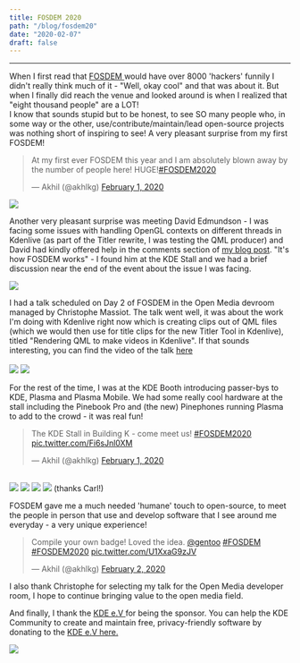 ```yaml
---
title: FOSDEM 2020
path: "/blog/fosdem20"
date: "2020-02-07"
draft: false
---
```


***

When I first read that <a href="https://archive.fosdem.org/2020/" target="_blank"
              rel="noopener noreferrer"
            > FOSDEM </a> would have over 8000 'hackers' funnily I didn't really think much of it - "Well, okay cool" and that was about it. But when I finally did reach the venue and looked around is when I realized that "eight thousand people" are a LOT!  
I know that sounds stupid but to be honest, to see SO many people who, in some way or the other, use/contribute/maintain/lead open-source projects was nothing short of inspiring to see! A very pleasant surprise from my first FOSDEM!

<blockquote class="twitter-tweet"><p lang="en" dir="ltr">At my first ever FOSDEM this year and I am absolutely blown away by the number of people here! HUGE!<a href="https://twitter.com/hashtag/FOSDEM2020?src=hash&amp;ref_src=twsrc%5Etfw">#FOSDEM2020</a></p>&mdash; Akhil (@akhlkg) <a href="https://twitter.com/akhlkg/status/1223699717147762688?ref_src=twsrc%5Etfw">February 1, 2020</a></blockquote> <script async src="https://platform.twitter.com/widgets.js" charset="utf-8"></script> 



<img src="https://user-images.githubusercontent.com/32199592/74670762-d9a87f00-51cf-11ea-9b95-1e4c0fc7d513.jpg">

Another very pleasant surprise was meeting David Edmundson - I was facing some issues with handling OpenGL contexts on different threads in Kdenlive (as part of the Titler rewrite, I was testing the QML producer) and David had kindly offered help in the comments section of [my blog post](https://kdenlive.org/en/2020/01/the-titler-revamp-the-qml-mlt-producer-is-testing-ready/). "It's how FOSDEM works" - I found him at the KDE Stall and we had a brief discussion near the end of the event about the issue I was facing. 

<img src="https://user-images.githubusercontent.com/32199592/74670804-eb8a2200-51cf-11ea-8c53-e77da8bed48d.jpg">

I had a talk scheduled on Day 2 of FOSDEM in the Open Media devroom managed by Christophe Massiot. The talk went well, it was about the work I'm doing with Kdenlive right now which is creating clips out of QML files (which we would then use for title clips for the new Titler Tool in Kdenlive), titled "Rendering QML to make videos in Kdenlive". If that sounds interesting, you can find the video of the talk [here](https://fosdem.org/2020/schedule/event/om_qml/)
<br>  
<img src="https://user-images.githubusercontent.com/32199592/74670830-fb096b00-51cf-11ea-8f8c-5be4c5105748.jpg">
<img src="https://user-images.githubusercontent.com/32199592/74671301-deb9fe00-51d0-11ea-8a26-50263d3f6a62.png">

For the rest of the time, I was at the KDE Booth introducing passer-bys to KDE, Plasma and Plasma Mobile. We had some really cool hardware at the stall including the Pinebook Pro and (the new) Pinephones running Plasma to add to the crowd - it was real fun!

<blockquote class="twitter-tweet"><p lang="en" dir="ltr">The KDE Stall in Building K - come meet us! <a href="https://twitter.com/hashtag/FOSDEM2020?src=hash&amp;ref_src=twsrc%5Etfw">#FOSDEM2020</a> <a href="https://t.co/Fi6sJnl0XM">pic.twitter.com/Fi6sJnl0XM</a></p>&mdash; Akhil (@akhlkg) <a href="https://twitter.com/akhlkg/status/1223540173280931840?ref_src=twsrc%5Etfw">February 1, 2020</a></blockquote> <script async src="https://platform.twitter.com/widgets.js" charset="utf-8"></script> 


 <br>
<img src="https://user-images.githubusercontent.com/32199592/74670900-15434900-51d0-11ea-942d-feeaf7ffa1d9.jpg">
<img src="https://user-images.githubusercontent.com/32199592/74670929-23916500-51d0-11ea-83e8-78e6611012ba.jpg">
<img src="https://user-images.githubusercontent.com/32199592/74670949-2db36380-51d0-11ea-9785-b3d8c61c5026.jpg">
<img src="https://user-images.githubusercontent.com/32199592/74671315-e679a280-51d0-11ea-9e23-80ac9e9c1b0d.png">
(thanks Carl!)

FOSDEM gave me a much needed 'humane' touch to open-source, to meet the people in person that use and develop software that I see around me everyday - a very unique experience! 

<blockquote class="twitter-tweet"><p lang="en" dir="ltr">Compile your own badge! Loved the idea. <a href="https://twitter.com/gentoo?ref_src=twsrc%5Etfw">@gentoo</a> <a href="https://twitter.com/hashtag/FOSDEM?src=hash&amp;ref_src=twsrc%5Etfw">#FOSDEM</a> <a href="https://twitter.com/hashtag/FOSDEM2020?src=hash&amp;ref_src=twsrc%5Etfw">#FOSDEM2020</a> <a href="https://t.co/U1XxaG9zJV">pic.twitter.com/U1XxaG9zJV</a></p>&mdash; Akhil (@akhlkg) <a href="https://twitter.com/akhlkg/status/1224012328573661185?ref_src=twsrc%5Etfw">February 2, 2020</a></blockquote> <script async src="https://platform.twitter.com/widgets.js" charset="utf-8"></script> 




I also thank Christophe for selecting my talk for the Open Media developer room, I hope to continue bringing value to the open media field. 

And finally, I thank the <a href="https://ev.kde.org/" target="_blank"
              rel="noopener noreferrer"
            >  KDE e.V </a> for being the sponsor. You can help the KDE Community to create and maintain free, privacy-friendly software by donating to the  <a href="https://kde.org/community/donations/" target="_blank"
              rel="noopener noreferrer"
            >  KDE e.V here. </a> 

<img src="https://user-images.githubusercontent.com/32199592/74670980-3a37bc00-51d0-11ea-83bc-5fccbba87e73.jpg">





